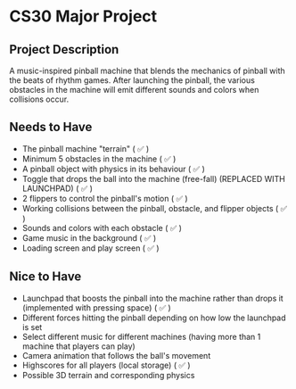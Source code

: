 # CS30 Major Project

## Project Description
A music-inspired pinball machine that blends the mechanics of pinball with the beats of rhythm games. After launching the pinball, the various obstacles in the machine will emit different sounds and colors when collisions occur.

## Needs to Have
- The pinball machine "terrain" ( :white_check_mark: )
- Minimum 5 obstacles in the machine ( :white_check_mark: )
- A pinball object with physics in its behaviour ( :white_check_mark: )
- Toggle that drops the ball into the machine (free-fall) (REPLACED WITH LAUNCHPAD) ( :white_check_mark: )
- 2 flippers to control the pinball's motion ( :white_check_mark: )
- Working collisions between the pinball, obstacle, and flipper objects ( :white_check_mark: )
- Sounds and colors with each obstacle ( :white_check_mark: )
- Game music in the background ( :white_check_mark: )
- Loading screen and play screen ( :white_check_mark: )

## Nice to Have
- Launchpad that boosts the pinball into the machine rather than drops it (implemented with pressing space) ( :white_check_mark: )
- Different forces hitting the pinball depending on how low the launchpad is set
- Select different music for different machines (having more than 1 machine that players can play)
- Camera animation that follows the ball's movement
- Highscores for all players (local storage) ( :white_check_mark: )
- Possible 3D terrain and corresponding physics
